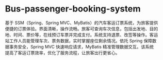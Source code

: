 # Bus-passenger-booking-system
基于 SSM（Spring、Spring MVC、MyBatis）的汽车客运订票系统，为旅客提供便捷的订票体验。界面清晰，操作流畅。旅客可查询车次信息，包括出发地、目的地、时间、票价等，在线预订车票并完成支付。系统支持退票、改签等操作。客运站工作人员能管理车次、票务数据，实时掌握座位剩余情况。依托 Spring 保障数据事务安全，Spring MVC 快速响应请求，MyBatis 精准管理数据交互。该系统提高了客运订票效率，优化了服务流程，让旅客出行更省心。 
